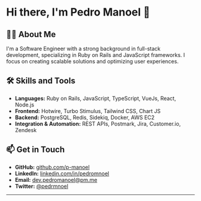 # Hi there, I'm Pedro Manoel 👋

## 👨‍💻 About Me

I'm a Software Engineer with a strong background in full-stack development, specializing in Ruby on Rails and JavaScript frameworks. I focus on creating scalable solutions and optimizing user experiences.

## 🛠 Skills and Tools

- **Languages:** Ruby on Rails, JavaScript, TypeScript, VueJs, React, Node.js
- **Frontend:** Hotwire, Turbo Stimulus, Tailwind CSS, Chart JS
- **Backend:** PostgreSQL, Redis, Sidekiq, Docker, AWS EC2
- **Integration & Automation:** REST APIs, Postmark, Jira, Customer.io, Zendesk

## 📫 Get in Touch

- **GitHub:** [github.com/p-manoel](https://github.com/p-manoel)
- **LinkedIn:** [linkedin.com/in/pedromnoel](https://linkedin.com/in/pedromnoel)
- **Email:** [dev.pedromanoel@pm.me](mailto:dev.pedromanoel@pm.me)
- **Twitter:** [@pedrmnoel](https://twitter.com/pedrmnoel)
---
